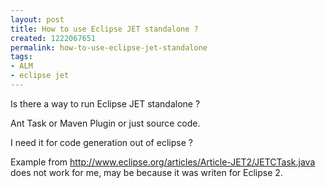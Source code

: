 ```yaml
---
layout: post
title: How to use Eclipse JET standalone ?
created: 1222067651
permalink: how-to-use-eclipse-jet-standalone
tags:
- ALM
- eclipse jet
---
```

<p>Is there a way to run Eclipse JET standalone ?</p><p>Ant Task or Maven Plugin or just source code.</p><p>I need it for code generation out of eclipse ?</p><p>Example from <a href="http://www.eclipse.org/articles/Article-JET2/JETCTask.java">http://www.eclipse.org/articles/Article-JET2/JETCTask.java</a> does not work for me, may be because it was writen for Eclipse 2.</p>
